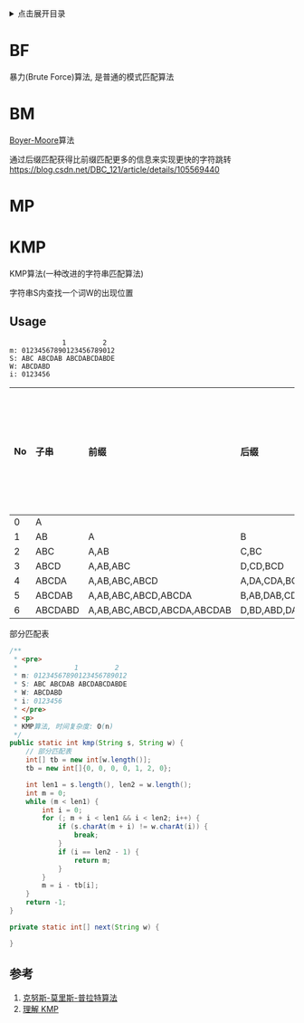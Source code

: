 <details>
<summary>点击展开目录</summary>

- [BF](#bf)
- [BM](#bm)
- [MP](#mp)
- [KMP](#kmp)
  - [Usage](#usage)
  - [参考](#参考)

</details>


# BF

暴力(Brute Force)算法, 是普通的模式匹配算法

# BM

[Boyer-Moore](https://oi-wiki.org/string/bm/)算法

通过后缀匹配获得比前缀匹配更多的信息来实现更快的字符跳转
https://blog.csdn.net/DBC_121/article/details/105569440

# MP



# KMP

KMP算法(一种改进的字符串匹配算法)

字符串S内查找一个词W的出现位置

## Usage

```
             1         2
m: 01234567890123456789012
S: ABC ABCDAB ABCDABCDABDE
W: ABCDABD
i: 0123456
```

| No   | 子串    | 前缀                       | 后缀                       | 前后缀最大相同长度 |
| :--- | :------ | :------------------------- | :------------------------- | :----------------- |
| 0    | A       |                            |                            | 0                  |
| 1    | AB      | A                          | B                          | 0                  |
| 2    | ABC     | A,AB                       | C,BC                       | 0                  |
| 3    | ABCD    | A,AB,ABC                   | D,CD,BCD                   | 0                  |
| 4    | ABCDA   | A,AB,ABC,ABCD              | A,DA,CDA,BCDA              | 1                  |
| 5    | ABCDAB  | A,AB,ABC,ABCD,ABCDA        | B,AB,DAB,CDAB,BCDAB        | 2                  |
| 6    | ABCDABD | A,AB,ABC,ABCD,ABCDA,ABCDAB | D,BD,ABD,DABD,CDABD,BCDABD | 0                  |

部分匹配表


```Java
/**
 * <pre>
 *              1         2
 * m: 01234567890123456789012
 * S: ABC ABCDAB ABCDABCDABDE
 * W: ABCDABD
 * i: 0123456
 * </pre>
 * <p>
 * KMP算法, 时间复杂度: O(n)
 */
public static int kmp(String s, String w) {
    // 部分匹配表
    int[] tb = new int[w.length()];
    tb = new int[]{0, 0, 0, 0, 1, 2, 0};

    int len1 = s.length(), len2 = w.length();
    int m = 0;
    while (m < len1) {
        int i = 0;
        for (; m + i < len1 && i < len2; i++) {
            if (s.charAt(m + i) != w.charAt(i)) {
                break;
            }
            if (i == len2 - 1) {
                return m;
            }
        }
        m = i - tb[i];
    }
    return -1;
}

private static int[] next(String w) {

}
```


## 参考

1. [克努斯-莫里斯-普拉特算法](https://zh.wikipedia.org/wiki/克努斯-莫里斯-普拉特算法)
2. [理解 KMP](http://wiki.jikexueyuan.com/project/kmp-algorithm/define.html)
